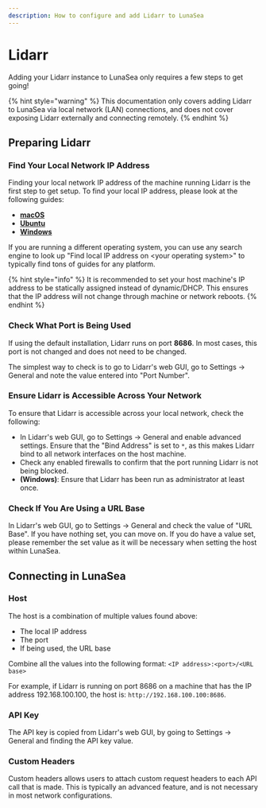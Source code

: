 ```yaml
---
description: How to configure and add Lidarr to LunaSea
---
```


# Lidarr

Adding your Lidarr instance to LunaSea only requires a few steps to get going!

{% hint style="warning" %}
This documentation only covers adding Lidarr to LunaSea via local network (LAN) connections, and does not cover exposing Lidarr externally and connecting remotely.
{% endhint %}

## Preparing Lidarr

### Find Your Local Network IP Address

Finding your local network IP address of the machine running Lidarr is the first step to get setup. To find your local IP address, please look at the following guides:

* [**macOS**](https://osxdaily.com/2010/11/21/find-ip-address-mac/)
* [**Ubuntu**](https://ubuntuhandbook.org/index.php/2020/07/find-ip-address-ubuntu-20-04/)
* [**Windows**](https://support.microsoft.com/en-us/windows/find-your-ip-address-f21a9bbc-c582-55cd-35e0-73431160a1b9)

If you are running a different operating system, you can use any search engine to look up "Find local IP address on \<your operating system>" to typically find tons of guides for any platform.

{% hint style="info" %}
It is recommended to set your host machine's IP address to be statically assigned instead of dynamic/DHCP. This ensures that the IP address will not change through machine or network reboots.
{% endhint %}

### Check What Port is Being Used

If using the default installation, Lidarr runs on port **8686**. In most cases, this port is not changed and does not need to be changed.

The simplest way to check is to go to Lidarr's web GUI, go to Settings -> General and note the value entered into "Port Number".

### Ensure Lidarr is Accessible Across Your Network

To ensure that Lidarr is accessible across your local network, check the following:

* In Lidarr's web GUI, go to Settings -> General and enable advanced settings. Ensure that the "Bind Address" is set to `*`, as this makes Lidarr bind to all network interfaces on the host machine.
* Check any enabled firewalls to confirm that the port running Lidarr is not being blocked.
* **(Windows)**: Ensure that Lidarr has been run as administrator at least once.

### Check If You Are Using a URL Base

In Lidarr's web GUI, go to Settings -> General and check the value of "URL Base". If you have nothing set, you can move on. If you do have a value set, please remember the set value as it will be necessary when setting the host within LunaSea.

## Connecting in LunaSea

### Host

The host is a combination of multiple values found above:

* The local IP address
* The port
* If being used, the URL base

Combine all the values into the following format: `<IP address>:<port>/<URL base>`

For example, if Lidarr is running on port 8686 on a machine that has the IP address 192.168.100.100, the host is: `http://192.168.100.100:8686`.

### API Key

The API key is copied from Lidarr's web GUI, by going to Settings -> General and finding the API key value.

### Custom Headers

Custom headers allows users to attach custom request headers to each API call that is made. This is typically an advanced feature, and is not necessary in most network configurations.
